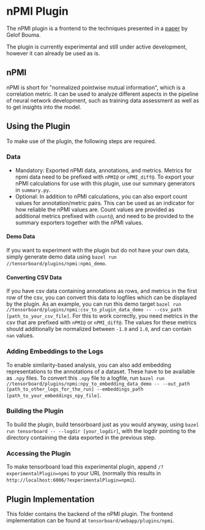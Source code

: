 # nPMI Plugin

The nPMI plugin is a frontend to the techniques presented in a [paper](https://svn.spraakdata.gu.se/repos/gerlof/pub/www/Docs/npmi-pfd.pdf) by Gelof Bouma.

The plugin is currently experimental and still under active development, however it can already be used as is.

## nPMI

nPMI is short for "normalized pointwise mutual information", which is a correlation metric. It can be used to analyze different aspects in the pipeline of neural network development, such as training data assessment as well as to get insights into the model.

## Using the Plugin

To make use of the plugin, the following steps are required.

### Data

- Mandatory: Exported nPMI data, annotations, and metrics. Metrics for npmi data need to be prefixed with `nPMI@` or `nPMI_diff@`. To export your nPMI calculations for use with this plugin, use our summary generators in `summary.py`.
- Optional: In addition to nPMI calculations, you can also export count values for annotation/metric pairs. This can be used as an indicator for how reliable the nPMI values are. Count values are provided as additional metrics prefixed with `count@`, and need to be provided to the summary exporters together with the nPMI values.

#### Demo Data

If you want to experiment with the plugin but do not have your own data, simply generate demo data using `bazel run //tensorboard/plugins/npmi:npmi_demo`.

#### Converting CSV Data

If you have csv data containing annotations as rows, and metrics in the first row of the csv, you can convert this data to logfiles which can be displayed by the plugin. As an example, you can run this demo target `bazel run //tensorboard/plugins/npmi:csv_to_plugin_data_demo -- --csv_path [path_to_your_csv_file]`.
For this to work correctly, you need metrics in the csv that are prefixed with `nPMI@` or `nPMI_diff@`. The values for these metrics should additionally be normalized between `-1.0` and `1.0`, and can contain `nan` values.

### Adding Embeddings to the Logs

To enable similarity-based analysis, you can also add embedding representations to the annotations of a dataset.
These have to be available as `.npy` files.
To convert this `.npy` file to a logfile, run `bazel run //tensorboard/plugins/npmi:npy_to_embedding_data_demo -- --out_path [path_to_other_logs_for_the_run] --embeddings_path [path_to_your_embeddings_npy_file]`.

### Building the Plugin

To build the plugin, build tensorboard just as you would anyway, using `bazel run tensorboard -- --logdir [your_logdir]`, with the logdir pointing to the directory containing the data exported in the previous step.

### Accessing the Plugin

To make tensorboard load this experimental plugin, append `/?experimentalPlugin=npmi` to your URL (normally this results in `http://localhost:6006/?experimentalPlugin=npmi`).

## Plugin Implementation

This folder contains the backend of the nPMI plugin. The frontend implementation can be found at `tensorboard/webapp/plugins/npmi`.
